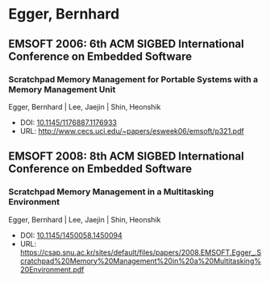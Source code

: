# Egger, Bernhard

## EMSOFT 2006: 6th ACM SIGBED International Conference on Embedded Software

### Scratchpad Memory Management for Portable Systems with a Memory Management Unit
Egger, Bernhard | Lee, Jaejin | Shin, Heonshik
* DOI: [10.1145/1176887.1176933](https://doi.org/10.1145/1176887.1176933)
* URL: <http://www.cecs.uci.edu/~papers/esweek06/emsoft/p321.pdf>

## EMSOFT 2008: 8th ACM SIGBED International Conference on Embedded Software

### Scratchpad Memory Management in a Multitasking Environment
Egger, Bernhard | Lee, Jaejin | Shin, Heonshik
* DOI: [10.1145/1450058.1450094](https://doi.org/10.1145/1450058.1450094)
* URL: <https://csap.snu.ac.kr/sites/default/files/papers/2008.EMSOFT.Egger_.Scratchpad%20Memory%20Management%20in%20a%20Multitasking%20Environment.pdf>

